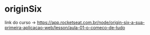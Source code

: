 # originSix







link do curso -> https://app.rocketseat.com.br/node/origin-six-a-sua-primeira-aplicacao-web/lesson/aula-01-o-comeco-de-tudo
